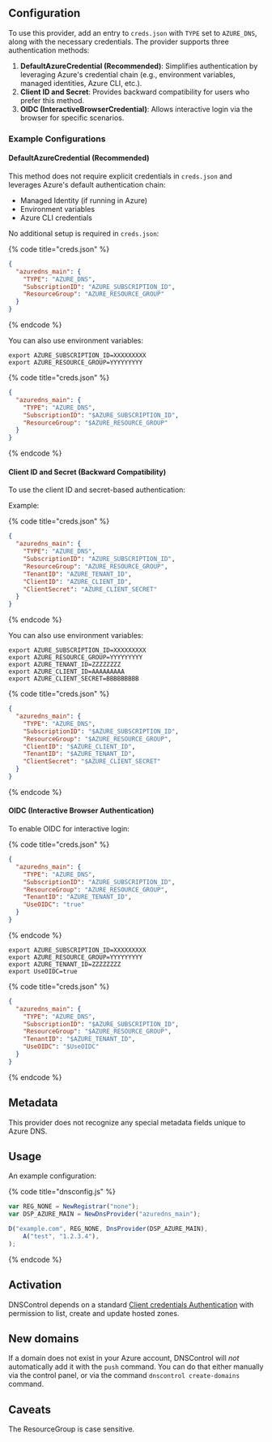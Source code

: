 ## Configuration

To use this provider, add an entry to `creds.json` with `TYPE` set to `AZURE_DNS`, along with the necessary credentials. The provider supports three authentication methods:

1. **DefaultAzureCredential (Recommended)**: Simplifies authentication by leveraging Azure's credential chain (e.g., environment variables, managed identities, Azure CLI, etc.).
2. **Client ID and Secret**: Provides backward compatibility for users who prefer this method.
3. **OIDC (InteractiveBrowserCredential)**: Allows interactive login via the browser for specific scenarios.

### Example Configurations

#### **DefaultAzureCredential (Recommended)**

This method does not require explicit credentials in `creds.json` and leverages Azure's default authentication chain:
- Managed Identity (if running in Azure)
- Environment variables
- Azure CLI credentials

No additional setup is required in `creds.json`:

{% code title="creds.json" %}
```json
{
  "azuredns_main": {
    "TYPE": "AZURE_DNS",
    "SubscriptionID": "AZURE_SUBSCRIPTION_ID",
    "ResourceGroup": "AZURE_RESOURCE_GROUP"
  }
}
```
{% endcode %}

You can also use environment variables:

```shell
export AZURE_SUBSCRIPTION_ID=XXXXXXXXX
export AZURE_RESOURCE_GROUP=YYYYYYYYY
```

{% code title="creds.json" %}
```json
{
  "azuredns_main": {
    "TYPE": "AZURE_DNS",
    "SubscriptionID": "$AZURE_SUBSCRIPTION_ID",
    "ResourceGroup": "$AZURE_RESOURCE_GROUP"
  }
}
```
{% endcode %}

#### **Client ID and Secret (Backward Compatibility)**

To use the client ID and secret-based authentication:

Example:

{% code title="creds.json" %}
```json
{
  "azuredns_main": {
    "TYPE": "AZURE_DNS",
    "SubscriptionID": "AZURE_SUBSCRIPTION_ID",
    "ResourceGroup": "AZURE_RESOURCE_GROUP",
    "TenantID": "AZURE_TENANT_ID",
    "ClientID": "AZURE_CLIENT_ID",
    "ClientSecret": "AZURE_CLIENT_SECRET"
  }
}
```
{% endcode %}

You can also use environment variables:

```shell
export AZURE_SUBSCRIPTION_ID=XXXXXXXXX
export AZURE_RESOURCE_GROUP=YYYYYYYYY
export AZURE_TENANT_ID=ZZZZZZZZ
export AZURE_CLIENT_ID=AAAAAAAAA
export AZURE_CLIENT_SECRET=BBBBBBBBB
```

{% code title="creds.json" %}
```json
{
  "azuredns_main": {
    "TYPE": "AZURE_DNS",
    "SubscriptionID": "$AZURE_SUBSCRIPTION_ID",
    "ResourceGroup": "$AZURE_RESOURCE_GROUP",
    "ClientID": "$AZURE_CLIENT_ID",
    "TenantID": "$AZURE_TENANT_ID",
    "ClientSecret": "$AZURE_CLIENT_SECRET"
  }
}
```
{% endcode %}

#### **OIDC (Interactive Browser Authentication)**

To enable OIDC for interactive login:

{% code title="creds.json" %}
```json
{
  "azuredns_main": {
    "TYPE": "AZURE_DNS",
    "SubscriptionID": "AZURE_SUBSCRIPTION_ID",
    "ResourceGroup": "AZURE_RESOURCE_GROUP",
    "TenantID": "AZURE_TENANT_ID",
    "UseOIDC": "true"
  }
}
```
{% endcode %}

```shell
export AZURE_SUBSCRIPTION_ID=XXXXXXXXX
export AZURE_RESOURCE_GROUP=YYYYYYYYY
export AZURE_TENANT_ID=ZZZZZZZZ
export UseOIDC=true
```

{% code title="creds.json" %}
```json
{
  "azuredns_main": {
    "TYPE": "AZURE_DNS",
    "SubscriptionID": "$AZURE_SUBSCRIPTION_ID",
    "ResourceGroup": "$AZURE_RESOURCE_GROUP",
    "TenantID": "$AZURE_TENANT_ID",
    "UseOIDC": "$UseOIDC"
  }
}
```
{% endcode %}


## Metadata
This provider does not recognize any special metadata fields unique to Azure DNS.

## Usage
An example configuration:

{% code title="dnsconfig.js" %}
```javascript
var REG_NONE = NewRegistrar("none");
var DSP_AZURE_MAIN = NewDnsProvider("azuredns_main");

D("example.com", REG_NONE, DnsProvider(DSP_AZURE_MAIN),
    A("test", "1.2.3.4"),
);
```
{% endcode %}

## Activation
DNSControl depends on a standard [Client credentials Authentication](https://docs.microsoft.com/en-us/cli/azure/create-an-azure-service-principal-azure-cli?view=azure-cli-latest) with permission to list, create and update hosted zones.

## New domains
If a domain does not exist in your Azure account, DNSControl will *not* automatically add it with the `push` command. You can do that either manually via the control panel, or via the command `dnscontrol create-domains` command.

## Caveats

The ResourceGroup is case sensitive.
